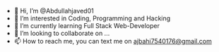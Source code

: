 - 👋 Hi, I’m @Abdullahjaved01
- 👀 I’m interested in Coding, Programming and Hacking
- 🌱 I’m currently learning Full Stack Web-Developer
- 💞️ I’m looking to collaborate on ...
- 📫 How to reach me, you can text me on ajbahi7540176@gmail.com

<!---
Abdullahjaved01 is a ✨ special ✨ repository because its `README.md` (this file) appears on your GitHub profile.
You can click the Preview link to take a look at your changes.
--->
